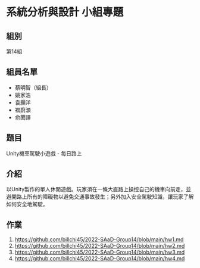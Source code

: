 # 系統分析與設計 小組專題
##  組別
第14組
## 組員名單
- 蔡明智（組長）
- 姚家浩
- 袁顥洋
- 禤蔚灝
- 俞閎譯

## 題目
Unity機車駕駛小遊戲 - 每日路上

## 介紹
以Unity製作的單人休閒遊戲。玩家須在一條大直路上操控自己的機車向前走，並避開路上所有的障礙物以避免交通事故發生；另外加入安全駕駛知識，讓玩家了解如何安全地駕駛。

## 作業
1. https://github.com/billchi45/2022-SAaD-Group14/blob/main/hw1.md
2. https://github.com/billchi45/2022-SAaD-Group14/blob/main/hw2.md
3. https://github.com/billchi45/2022-SAaD-Group14/blob/main/hw3.md
4. https://github.com/billchi45/2022-SAaD-Group14/blob/main/hw4.md
